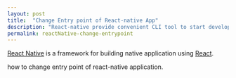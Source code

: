 ```yaml
---
layout: post
title:  "Change Entry point of React-native App"
description: "React-native provide convenient CLI tool to start developement. But how to change entry point of react-native?"
permalink: reactNative-change-entrypoint
---
```


<a href="https://facebook.github.io/react-native/" target="_blank">React Native</a> is a framework for building native application using <a href="https://facebook.github.io/react/" target="_blank">React</a>. 


how to change entry point of react-native application.

<!--excerpt_separator-->
